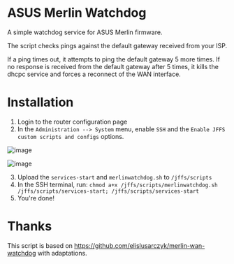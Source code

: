 # ASUS Merlin Watchdog
A simple watchdog service for ASUS Merlin firmware.

The script checks pings against the default gateway received from your ISP.

If a ping times out, it attempts to ping the default gateway 5 more times. If no response is received from the default gateway after 5 times, it kills the dhcpc service and forces a reconnect of the WAN interface.

# Installation
1. Login to the router configuration page
2. In the `Administration --> System` menu, enable `SSH` and the `Enable JFFS custom scripts and configs` options.


![image](https://user-images.githubusercontent.com/7189075/155067866-9278ed03-c00e-4baa-95d1-d5234f554be5.png)

![image](https://user-images.githubusercontent.com/7189075/155067935-f95beecc-0c3a-47e8-9ec6-f1758f040117.png)


3. Upload the `services-start` and `merlinwatchdog.sh` to `/jffs/scripts`
4. In the SSH terminal, run: `chmod a+x /jffs/scripts/merlinwatchdog.sh /jffs/scripts/services-start; /jffs/scripts/services-start`
5. You're done!

# Thanks
This script is based on https://github.com/elislusarczyk/merlin-wan-watchdog with adaptations.
